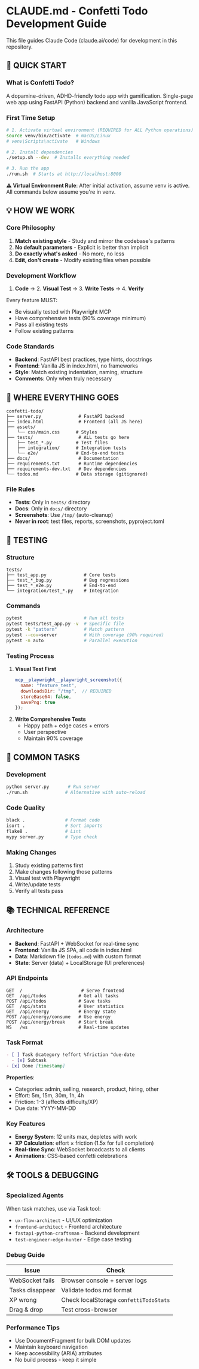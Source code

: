 # CLAUDE.md - Confetti Todo Development Guide

This file guides Claude Code (claude.ai/code) for development in this repository.

## 🚀 QUICK START

### What is Confetti Todo?
A dopamine-driven, ADHD-friendly todo app with gamification. Single-page web app using FastAPI (Python) backend and vanilla JavaScript frontend.

### First Time Setup
```bash
# 1. Activate virtual environment (REQUIRED for ALL Python operations)
source venv/bin/activate  # macOS/Linux
# venv\Scripts\activate   # Windows

# 2. Install dependencies
./setup.sh --dev  # Installs everything needed

# 3. Run the app
./run.sh  # Starts at http://localhost:8000
```

**⚠️ Virtual Environment Rule**: After initial activation, assume venv is active. All commands below assume you're in venv.

## 💡 HOW WE WORK

### Core Philosophy
1. **Match existing style** - Study and mirror the codebase's patterns
2. **No default parameters** - Explicit is better than implicit
3. **Do exactly what's asked** - No more, no less
4. **Edit, don't create** - Modify existing files when possible

### Development Workflow
1. **Code** → 2. **Visual Test** → 3. **Write Tests** → 4. **Verify**

Every feature MUST:
- Be visually tested with Playwright MCP
- Have comprehensive tests (90% coverage minimum)
- Pass all existing tests
- Follow existing patterns

### Code Standards
- **Backend**: FastAPI best practices, type hints, docstrings
- **Frontend**: Vanilla JS in index.html, no frameworks
- **Style**: Match existing indentation, naming, structure
- **Comments**: Only when truly necessary

## 📁 WHERE EVERYTHING GOES

```
confetti-todo/
├── server.py              # FastAPI backend
├── index.html             # Frontend (all JS here)
├── assets/
│   └── css/main.css      # Styles
├── tests/                 # ALL tests go here
│   ├── test_*.py         # Test files
│   ├── integration/      # Integration tests
│   └── e2e/              # End-to-end tests
├── docs/                  # Documentation
├── requirements.txt       # Runtime dependencies
├── requirements-dev.txt   # Dev dependencies
└── todos.md              # Data storage (gitignored)
```

### File Rules
- **Tests**: Only in `tests/` directory
- **Docs**: Only in `docs/` directory  
- **Screenshots**: Use `/tmp/` (auto-cleanup)
- **Never in root**: test files, reports, screenshots, pyproject.toml

## 🧪 TESTING

### Structure
```
tests/
├── test_app.py              # Core tests
├── test_*_bug.py            # Bug regressions
├── test_*_e2e.py            # End-to-end
└── integration/test_*.py    # Integration
```

### Commands
```bash
pytest                       # Run all tests
pytest tests/test_app.py -v  # Specific file
pytest -k "pattern"          # Match pattern
pytest --cov=server          # With coverage (90% required)
pytest -n auto               # Parallel execution
```

### Testing Process
1. **Visual Test First**
   ```javascript
   mcp__playwright__playwright_screenshot({
     name: "feature_test",
     downloadsDir: "/tmp",  // REQUIRED
     storeBase64: false,
     savePng: true
   });
   ```
2. **Write Comprehensive Tests**
   - Happy path + edge cases + errors
   - User perspective
   - Maintain 90% coverage

## 🔧 COMMON TASKS

### Development
```bash
python server.py       # Run server
./run.sh              # Alternative with auto-reload
```

### Code Quality
```bash
black .               # Format code
isort .               # Sort imports  
flake8 .              # Lint
mypy server.py        # Type check
```

### Making Changes
1. Study existing patterns first
2. Make changes following those patterns
3. Visual test with Playwright
4. Write/update tests
5. Verify all tests pass

## 📚 TECHNICAL REFERENCE

### Architecture
- **Backend**: FastAPI + WebSocket for real-time sync
- **Frontend**: Vanilla JS SPA, all code in index.html
- **Data**: Markdown file (`todos.md`) with custom format
- **State**: Server (data) + LocalStorage (UI preferences)

### API Endpoints
```
GET  /                      # Serve frontend
GET  /api/todos            # Get all tasks
POST /api/todos            # Save tasks
GET  /api/stats            # User statistics
GET  /api/energy           # Energy state
POST /api/energy/consume   # Use energy
POST /api/energy/break     # Start break
WS   /ws                   # Real-time updates
```

### Task Format
```markdown
- [ ] Task @category !effort %friction ^due-date
  - [x] Subtask
- [x] Done [timestamp]
```

**Properties**:
- Categories: admin, selling, research, product, hiring, other
- Effort: 5m, 15m, 30m, 1h, 4h  
- Friction: 1-3 (affects difficulty/XP)
- Due date: YYYY-MM-DD

### Key Features
- **Energy System**: 12 units max, depletes with work
- **XP Calculation**: effort × friction (1.5x for full completion)
- **Real-time Sync**: WebSocket broadcasts to all clients
- **Animations**: CSS-based confetti celebrations

## 🛠 TOOLS & DEBUGGING

### Specialized Agents
When task matches, use via Task tool:
- `ux-flow-architect` - UI/UX optimization
- `frontend-architect` - Frontend architecture  
- `fastapi-python-craftsman` - Backend development
- `test-engineer-edge-hunter` - Edge case testing

### Debug Guide
| Issue | Check |
|-------|-------|
| WebSocket fails | Browser console + server logs |
| Tasks disappear | Validate todos.md format |
| XP wrong | Check localStorage `confettiTodoStats` |
| Drag & drop | Test cross-browser |

### Performance Tips
- Use DocumentFragment for bulk DOM updates
- Maintain keyboard navigation
- Keep accessibility (ARIA) attributes
- No build process - keep it simple